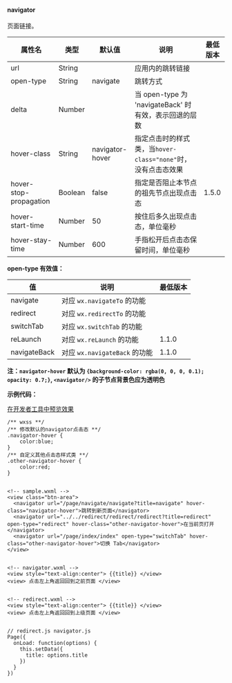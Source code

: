 <!-- https://developers.weixin.qq.com/miniprogram/dev/component/navigator.html -->

#### navigator

页面链接。

  属性名                   |  类型      |  默认值            |  说明                                       | 最低版本 
---------------------------|------------|--------------------|---------------------------------------------|----------
  url                      |  String    |                    |  应用内的跳转链接                           |          
  open-type                |  String    |  navigate          |  跳转方式                                   |          
  delta                    |  Number    |                    |当 open-type 为 'navigateBack' 时有效，表示回退的层数|          
  hover-class              |  String    |  navigator-hover   |指定点击时的样式类，当`hover-class="none"`时，没有点击态效果|          
  hover-stop-propagation   |  Boolean   |  false             |  指定是否阻止本节点的祖先节点出现点击态     |  1.5.0   
  hover-start-time         |  Number    |  50                |  按住后多久出现点击态，单位毫秒             |          
  hover-stay-time          |  Number    |  600               |  手指松开后点击态保留时间，单位毫秒         |          

**open-type 有效值：**

  值             |  说明                       | 最低版本 
-----------------|-----------------------------|----------
  navigate       | 对应 `wx.navigateTo` 的功能 |          
  redirect       | 对应 `wx.redirectTo` 的功能 |          
  switchTab      |  对应 `wx.switchTab` 的功能 |          
  reLaunch       |  对应 `wx.reLaunch` 的功能  |  1.1.0   
  navigateBack   |对应 `wx.navigateBack` 的功能|  1.1.0   

**注：`navigator-hover` 默认为 `{background-color: rgba(0, 0, 0, 0.1); opacity: 0.7;}`, `<navigator/>` 的子节点背景色应为透明色**

**示例代码：**

[在开发者工具中预览效果](wechatide://minicode/2Ec11cmI6BY1)

    /** wxss **/
    /** 修改默认的navigator点击态 **/
    .navigator-hover {
        color:blue;
    }
    /** 自定义其他点击态样式类 **/
    .other-navigator-hover {
        color:red;
    }
    

    <!-- sample.wxml -->
    <view class="btn-area">
      <navigator url="/page/navigate/navigate?title=navigate" hover-class="navigator-hover">跳转到新页面</navigator>
      <navigator url="../../redirect/redirect/redirect?title=redirect" open-type="redirect" hover-class="other-navigator-hover">在当前页打开</navigator>
      <navigator url="/page/index/index" open-type="switchTab" hover-class="other-navigator-hover">切换 Tab</navigator>
    </view>
    

    <!-- navigator.wxml -->
    <view style="text-align:center"> {{title}} </view>
    <view> 点击左上角返回回到之前页面 </view>
    

    <!-- redirect.wxml -->
    <view style="text-align:center"> {{title}} </view>
    <view> 点击左上角返回回到上级页面 </view>
    

    // redirect.js navigator.js
    Page({
      onLoad: function(options) {
        this.setData({
          title: options.title
        })
      }
    })
